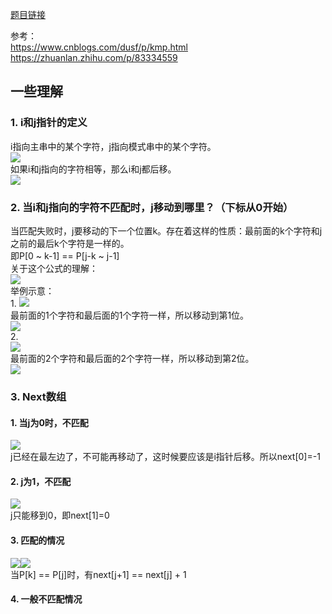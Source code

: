 [题目链接](https://leetcode-cn.com/problems/implement-strstr/)  

参考：  
https://www.cnblogs.com/dusf/p/kmp.html  
https://zhuanlan.zhihu.com/p/83334559  

## 一些理解  
### 1. i和j指针的定义  
i指向主串中的某个字符，j指向模式串中的某个字符。  
![](https://images0.cnblogs.com/blog/416010/201308/17083647-9dfd3e4a709c40dd98d9817927651960.png)  
如果i和j指向的字符相等，那么i和j都后移。  
![](https://images0.cnblogs.com/blog/416010/201308/17083659-e6718026bf4f48a0be2d5d6076be4c55.png)  

### 2. 当i和j指向的字符不匹配时，j移动到哪里？（下标从0开始）
当匹配失败时，j要移动的下一个位置k。存在着这样的性质：最前面的k个字符和j之前的最后k个字符是一样的。  
即P[0 ~ k-1] == P[j-k ~ j-1]  
关于这个公式的理解：  
![](https://images0.cnblogs.com/blog/416010/201308/17084056-66930855432b4357bafbf8d6c76c1840.png)  
举例示意：  
1.
![](https://images0.cnblogs.com/blog/416010/201308/17083912-49365b7e67cd4877b2f501074dae68d2.png)  
最前面的1个字符和最后面的1个字符一样，所以移动到第1位。  
![](https://images0.cnblogs.com/blog/416010/201308/17083929-a9ccfb08833e4cf1a42c30f05608f8f5.png)  
2.  
![](https://images0.cnblogs.com/blog/416010/201308/17084030-82e4b71b85a440c5a636d57503931415.png)  
最前面的2个字符和最后面的2个字符一样，所以移动到第2位。  
![](https://images0.cnblogs.com/blog/416010/201308/17084037-cc3c34200809414e9421c316ceba2cda.png)  

### 3. Next数组
#### 1. 当j为0时，不匹配  
![](https://images0.cnblogs.com/blog/416010/201308/17084258-efd2e95d3644427ebc0304ed3d7adefb.png)  
j已经在最左边了，不可能再移动了，这时候要应该是i指针后移。所以next[0]=-1  
#### 2. j为1，不匹配  
![](https://images0.cnblogs.com/blog/416010/201308/17084310-29f9f8dbb6034151a383e7ccf6f5583e.png)  
j只能移到0，即next[1]=0  
#### 3. 匹配的情况
![](https://images0.cnblogs.com/blog/416010/201308/17084327-8a3cdfab03094bfa9e5cace26796cae5.png)![](https://images0.cnblogs.com/blog/416010/201308/17084342-616036472ab546c082aa991004bb0034.png)  
当P[k] == P[j]时，有next[j+1] == next[j] + 1  
#### 4. 一般不匹配情况
